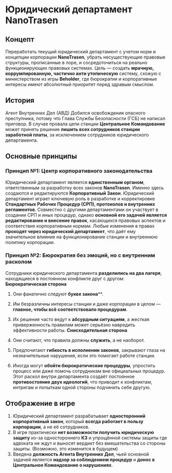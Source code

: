 # Юридический департамент NanoTrasen
## Концепт
Переработать текущий юридический департамент с учетом норм и концепции корпорации **NanoTrasen**, убрать несуществующие правовые структуры, прописанные в лоре, и сосредоточиться на реально функционирующих правовых системах.
Цель — создать **мрачную, коррумпированную, частично анти утопическую** систему, схожую с министерством из игры **Beholder**, где бюрократия и корпоративные интересы имеют абсолютный приоритет перед здравым смыслом.

## История
Агент Внутренних Дел (АВД) Добился освобождения опасного преступника, потому что Глава Службы Безопасности (ГСБ) не написал приговор.
В случае провала цели станции **Центральное Командование** может принять решение **лишить всех сотрудников станции заработной платы**, за исключением сотрудников юридического департамента.

## Основные принципы
### Принцип №1: Центр корпоративного законодательства
Юридический департамент является **единственным органом**, ответственным за разработку всех законов **NanoTrasen**. Именно здесь создаются и редактируются **Корпоративный Закон**.
Юридический департамент играет ключевую роль в разработке и корректировке **Стандартных Рабочих Процедур (СРП), протоколов и внутренних регламентов**. Совместно с другими департаментами он участвует в создании СРП и иных процедур, однако **основной его задачей является редактирование и внесение правок**, касающихся правовых аспектов и соответствия корпоративным нормам.
Любые изменения в правах **проходят через юридический департамент**, что даёт ему значительное влияние на функционирование станции и внутреннюю политику корпорации.

### Принцип №2: Бюрократия без эмоций, но с внутренним расколом
Сотрудники юридического департамента **разделились на два лагеря**, находящиеся в постоянном конфликте друг с другом:
**Бюрократическая сторона**

1. Они фанатично следуют **букве закона****.
2. Им безразличны интересы станции и даже корпорации в целом — **главное, чтобы всё соответствовало процедурам**.
3. Их решения часто ведут к **абсурдным ситуациям**, а жесткая приверженность правилам может серьёзно навредить эффективности работы.
**Снисходительная сторона**

1. Они считают, что правила должны **служить**, а не наоборот.
2. Предпочитают **гибкость в исполнении законов**, закрывают глаза на незначительные нарушения, если это помогает работе станции.
3. Иногда могут **обойти бюрократические процедуры**, упростить процесс или даже помочь сотрудникам вне официальных процедур.
Этот раскол внутри департамента создаёт постоянное **противостояние двух идеологий**, что приводит к конфликтам, интригам и попыткам одной стороны подчинить себе другую.


## Отображение в игре

1. Юридический департамент разрабатывает **односторонний корпоративный закон**, который **всегда работает в пользу корпорации**, а не её сотрудников.
2. В игре практически **нет возможности получить юридическую защиту** из-за одностороннего **КЗ** и упрощённой системы защиты где адвоката не ждут и выносят вердикт без вмешательства со стороны защиты. (Возможно, это изменится в будущем)
3. Введена **должность Агента Внутренних Дел**, чьей основной задачей является **надзор за соблюдением процедур** и **донос в Центральное Командование о нарушениях**.
